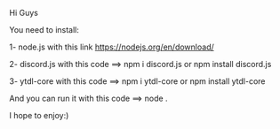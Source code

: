 Hi Guys 

You need to install:


1- node.js with this link https://nodejs.org/en/download/


2- discord.js with this code ==> npm i discord.js or npm install discord.js


3- ytdl-core with this code ==> npm i ytdl-core or npm install ytdl-core


And you can run it with this code ==> node .


I hope to enjoy:)
